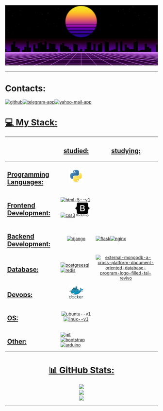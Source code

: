 <h4 align="center">
  
<img src="https://github.com/AndrewDyakonow/AndrewDyakonow/blob/main/122311%20(1).gif" align="center">
          

</h4>

___

# Contacts:

<div><a href="https://github.com/AndrewDyakonow" target="_blank" rel="noreferrer"><img width="48" height="48" src="https://img.icons8.com/material-outlined/48/github.png" alt="github"/><a href="https://t.me/Blendis" target="_blank" rel="noreferrer"><img width="48" height="48" src="https://img.icons8.com/fluency/48/telegram-app.png" alt="telegram-app"/><a href="mailto:dronramone@yahoo.com" target="_blank" rel="noreferrer"><img width="48" height="48" src="https://img.icons8.com/color/48/yahoo-mail-app.png" alt="yahoo-mail-app"/></div>                                                                                                                                                                    


# 💻 My Stack:

<div align="center">


| | <h2> studied: </h2>                                                                                                                                                                                                                                                                                                                                             | <h2>studying:</h2>                                                                                                                                                                                                                                                                                                            |
|-|-----------------------------------------------------------------------------------------------------------------------------------------------------------------------------------------------------------------------------------------------------------------------------------------------------------------------------------------------------------------|-------------------------------------------------------------------------------------------------------------------------------------------------------------------------------------------------------------------------------------------------------------------------------------------------------------------------------|
| <h2>Programming Languages:</h2> | <div align="center"><img width="48" height="48" src="https://raw.githubusercontent.com/devicons/devicon/master/icons/python/python-original.svg" alt="python"/></div>                                                                                                                                                                                           | <div align="center"></div>                                                                                                                                                                                                                                                                                                    |
| <h2>Frontend Development:</h2>  | <div><img width="48" height="48" src="https://img.icons8.com/color/48/html-5--v1.png" alt="html-5--v1"/><img width="48" height="48" src="https://img.icons8.com/color/48/css3.png" alt="css3"/><img width="48" height="48" src="https://raw.githubusercontent.com/devicons/devicon/master/icons/bootstrap/bootstrap-plain-wordmark.svg" alt="bootstrap"/></div> |                                                                                                                                                                                                                                                                                                                               |
| <h2>Backend Development:</h2>   | <div align="center"><img width="48" height="48" src="https://cdn.worldvectorlogo.com/logos/django.svg" alt="django"/></div>                                                                                                                                                                                                                                     | <div><img width="50" height="50" src="https://img.icons8.com/ios/50/flask.png" alt="flask"/><img width="48" height="48" src="https://img.icons8.com/color/48/nginx.png" alt="nginx"/></div>                                                                                                                                   |
| <h2>Database:</h2>              | <div><img width="48" height="48" src="https://img.icons8.com/color/48/postgreesql.png" alt="postgreesql"/><img width="48" height="48" src="https://img.icons8.com/color/48/redis.png" alt="redis"/></div>                                                                                                                                                       | <div align="center"><img width="48" height="48" src="https://img.icons8.com/external-tal-revivo-filled-tal-revivo/48/external-mongodb-a-cross-platform-document-oriented-database-program-logo-filled-tal-revivo.png" alt="external-mongodb-a-cross-platform-document-oriented-database-program-logo-filled-tal-revivo"/></div> |
| <h2>Devops:</h2>                | <div align="center"><img width="48" height="48" src="https://raw.githubusercontent.com/devicons/devicon/master/icons/docker/docker-original-wordmark.svg" alt="docker"/></div>                                                                                                                                                                                  |                                                                                                                                                                                                                                                                                                                               |
| <h2>OS:</h2>                    | <div align="center"><img width="48" height="48" src="https://img.icons8.com/color/48/ubuntu--v1.png" alt="ubuntu--v1"/><img width="48" height="48" src="https://img.icons8.com/color/48/linux--v1.png" alt="linux--v1"/></div>                                                                                                                                  |                                                                                                                                                                                                                                                                                                                               |
| <h2>Other:</h2>                 | <div><img width="48" height="48" src="https://img.icons8.com/color/48/git.png" alt="git"/><img width="48" height="48" src="https://www.vectorlogo.zone/logos/getpostman/getpostman-icon.svg" alt="bootstrap"/><img width="48" height="48" src="https://cdn.worldvectorlogo.com/logos/arduino-1.svg" alt="arduino"/></div>                                       |                                                                                                                                                                                                                                                                                                                               |

</div>

<div align="center">

# 📊 GitHub Stats:
![](https://github-readme-stats.vercel.app/api?username=AndrewDyakonow&theme=dark&hide_border=false&include_all_commits=false&count_private=false)<br/>
![](https://github-readme-streak-stats.herokuapp.com/?user=AndrewDyakonow&theme=dark&hide_border=false)<br/>
![](https://github-readme-stats.vercel.app/api/top-langs/?username=AndrewDyakonow&theme=dark&hide_border=false&include_all_commits=false&count_private=false&layout=compact)

---

</div>

<!-- Proudly created with GPRM ( https://gprm.itsvg.in ) -->

